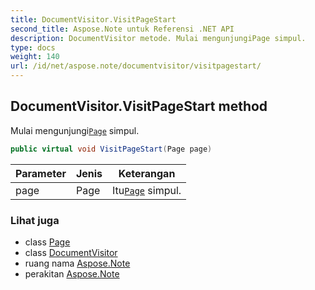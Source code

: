 ```yaml
---
title: DocumentVisitor.VisitPageStart
second_title: Aspose.Note untuk Referensi .NET API
description: DocumentVisitor metode. Mulai mengunjungiPage simpul.
type: docs
weight: 140
url: /id/net/aspose.note/documentvisitor/visitpagestart/
---
```

## DocumentVisitor.VisitPageStart method

Mulai mengunjungi[`Page`](../../page/) simpul.

```csharp
public virtual void VisitPageStart(Page page)
```

| Parameter | Jenis | Keterangan |
| --- | --- | --- |
| page | Page | Itu[`Page`](../../page/) simpul. |

### Lihat juga

* class [Page](../../page/)
* class [DocumentVisitor](../)
* ruang nama [Aspose.Note](../../documentvisitor/)
* perakitan [Aspose.Note](../../../)


